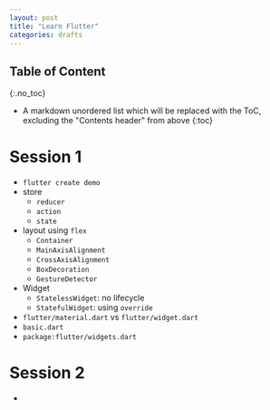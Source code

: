 ```yaml
---
layout: post
title: "Learn Flutter"
categories: drafts
---
```


## Table of Content
{:.no_toc}

* A markdown unordered list which will be replaced with the ToC, excluding the "Contents header" from above
{:toc}


# Session 1

- `flutter create demo`
- store
    - `reducer` 
    - `action` 
    - `state`
- layout using `flex`
    - `Container`
    - `MainAxisAlignment`
    - `CrossAxisAlignment`
    - `BoxDecoration`
    - `GestureDetector`
- Widget
    - `StatelessWidget`: no lifecycle
    - `StatefulWidget`: using `override`
- `flutter/material.dart` vs `flutter/widget.dart`
- `basic.dart`
- `package:flutter/widgets.dart`

# Session 2
- 

